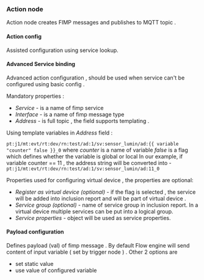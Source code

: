 ### Action node

Action node creates FIMP messages and publishes to MQTT topic .

#### Action config 

 Assisted configuration using service lookup.  

#### Advanced Service binding 

 Advanced action configuration , should be used when service can't be configured using basic config .
 
 Mandatory properties : 
 
 - *Service* - is a name of fimp service 
 - *Interface* - is a name of fimp message type 
 - *Address* - is full topic , the field supports templating . 
 
 Using template variables in *Address* field :
 
 `pt:j1/mt:evt/rt:dev/rn:test/ad:1/sv:sensor_lumin/ad:{{ variable "counter" false }}_0`
 where *counter* is a name of variable 
 *false* is a flag which defines whether the variable is global or local
  In our example, if variable counter == 11 , the address string will be converted into - 
 `pt:j1/mt:evt/rt:dev/rn:test/ad:1/sv:sensor_lumin/ad:11_0` 
 
 
 Properties used for configuring virtual device , the properties are optional:
  - *Register as virtual device (optional)* - if the flag is selected , the service will be added into inclusion report and will be part of virtual device .
 - *Service group (optional)* - name of service group in inclusion report. In a virtual device multiple services can be put into a logical group.
 - *Service properties* - object will be used as service properties. 
 
  
#### Payload configuration 

Defines payload (val) of fimp message . By default Flow engine will send content of input variable ( set by trigger node ) . 
Other 2 options are 
 * set static value 
 * use value of configured variable  


